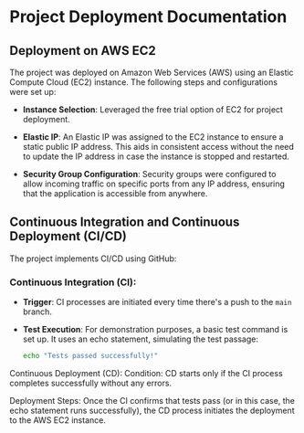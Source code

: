 # Project Deployment Documentation

## Deployment on AWS EC2

The project was deployed on Amazon Web Services (AWS) using an Elastic Compute Cloud (EC2) instance. The following steps and configurations were set up:

- **Instance Selection**: Leveraged the free trial option of EC2 for project deployment.
  
- **Elastic IP**: An Elastic IP was assigned to the EC2 instance to ensure a static public IP address. This aids in consistent access without the need to update the IP address in case the instance is stopped and restarted.
  
- **Security Group Configuration**: Security groups were configured to allow incoming traffic on specific ports from any IP address, ensuring that the application is accessible from anywhere.


## Continuous Integration and Continuous Deployment (CI/CD)

The project implements CI/CD using GitHub:

### Continuous Integration (CI):

- **Trigger**: CI processes are initiated every time there's a push to the `main` branch.

- **Test Execution**: For demonstration purposes, a basic test command is set up. It uses an echo statement, simulating the test passage:
  ```bash
  echo "Tests passed successfully!"

Continuous Deployment (CD):
Condition: CD starts only if the CI process completes successfully without any errors.

Deployment Steps: Once the CI confirms that tests pass (or in this case, the echo statement runs successfully), the CD process initiates the deployment to the AWS EC2 instance.

